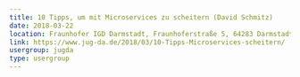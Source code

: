 ```yaml
---
title: 10 Tipps, um mit Microservices zu scheitern (David Schmitz)
date: 2018-03-22
location: Fraunhofer IGD Darmstadt, Fraunhoferstraße 5, 64283 Darmstadt
link: https://www.jug-da.de/2018/03/10-Tipps-Microservices-scheitern/
usergroup: jugda
type: usergroup
---
```

